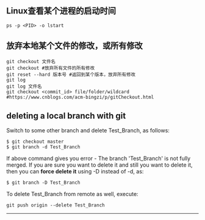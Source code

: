 ## Linux查看某个进程的启动时间
```
ps -p <PID> -o lstart
```

## 放弃本地某个文件的修改，或所有修改
```
git checkout 文件名
git checkout #放弃所有文件的所有修改
git reset --hard 版本号 #返回到某个版本，放弃所有修改
git log
git log 文件名
git checkout <commit_id> file/folder/wildcard
#https://www.cnblogs.com/acm-bingzi/p/gitCheckout.html
```

## deleting a local branch with git

Switch to some other branch and delete Test_Branch, as follows:
```
$ git checkout master
$ git branch -d Test_Branch
```
If above command gives you error - The branch 'Test_Branch' is not fully merged. If you are sure you want to delete it and still you want 
to delete it, then you can **force delete it** using -D instead of -d, as:
```
$ git branch -D Test_Branch
```
To delete Test_Branch from remote as well, execute:
```
git push origin --delete Test_Branch
```

****
```
```

